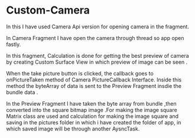 # Custom-Camera

In this I have used Camera Api version for opening camera in the fragment.

In Camera Fragment I have open the camera through thread so app open fastly.

In this fragment, Calculation is done for getting the best preview of camera by creating Custom Surface View in which preview of image can be seen . 

When the take picture button is clicked, the callback goes to onPictureTaken method of Camera PictureCallback Interface. 
Inside this method the byteArray of data is sent to the Preview Fragment insdie the bundle data .

In the Preview Fragment I have taken the byte array from bundle ,then converted into the square bitmap image .For  making the image square Matrix class are used and calculation for making the image square and saving in the pictures folder in which i have created the folder of app, in which saved image will be through another AysncTask.

